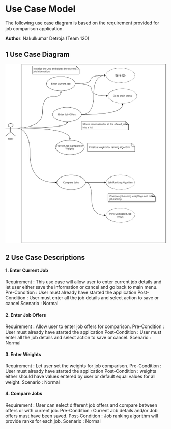 
# Use Case Model

The following use case diagram is based on the requirement provided for job comparison application. 

**Author**: Nakulkumar Detroja (Team 120)

## 1 Use Case Diagram

![Use Case Diagram](./images/use_case_diagram.png) 

## 2 Use Case Descriptions

 #### 1. Enter Current Job
 Requirement : This use case will allow user to enter current job details and let user either save the information or cancel and go back to main menu.
 Pre-Condition : User must already have started the application
 Post-Condition : User must enter all the job details and select action to save or cancel
 Scenario : Normal

 #### 2. Enter Job Offers
 Requirement : Allow user to enter job offers for comparison. 
 Pre-Condition : User must already have started the application
 Post-Condition : User must enter all the job details and select action to save or cancel. 
 Scenario : Normal

#### 3. Enter Weights
 Requirement : Let user set the weights for job comparison. 
 Pre-Condition : User must already have started the application
 Post-Condition : weights either should have values entered by user or default equal values for all weight. 
 Scenario : Normal

#### 4. Compare Jobs
 Requirement : User can select different job offers and compare between offers or with current job.
 Pre-Condition : Current Job details and/or Job offers must have been saved.
 Post-Condition : Job ranking algorithm will provide ranks for each job. 
 Scenario : Normal